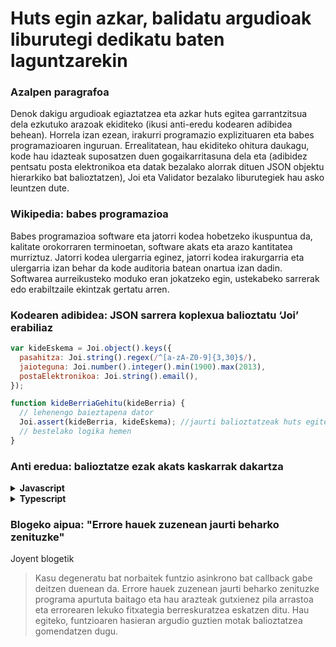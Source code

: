 # Huts egin azkar, balidatu argudioak liburutegi dedikatu baten laguntzarekin

### Azalpen paragrafoa

Denok dakigu argudioak egiaztatzea eta azkar huts egitea garrantzitsua dela ezkutuko arazoak ekiditeko (ikusi anti-eredu kodearen adibidea behean). Horrela izan ezean, irakurri programazio explizituaren eta babes programazioaren inguruan. Errealitatean, hau ekiditeko ohitura daukagu, kode hau idazteak suposatzen duen gogaikarritasuna dela eta (adibidez pentsatu posta elektronikoa eta datak bezalako alorrak dituen JSON objektu hierarkiko bat balioztatzen), Joi eta Validator bezalako liburutegiek hau asko leuntzen dute.

### Wikipedia: babes programazioa

Babes programazioa software eta jatorri kodea hobetzeko ikuspuntua da, kalitate orokorraren terminoetan, software akats eta arazo kantitatea murriztuz. Jatorri kodea ulergarria eginez, jatorri kodea irakurgarria eta ulergarria izan behar da kode auditoria batean onartua izan dadin. Softwarea aurreikusteko moduko eran jokatzeko egin, ustekabeko sarrerak edo erabiltzaile ekintzak gertatu arren.

### Kodearen adibidea: JSON sarrera koplexua balioztatu ‘Joi’ erabiliaz

```javascript
var kideEskema = Joi.object().keys({
  pasahitza: Joi.string().regex(/^[a-zA-Z0-9]{3,30}$/),
  jaioteguna: Joi.number().integer().min(1900).max(2013),
  postaElektronikoa: Joi.string().email(),
});

function kideBerriaGehitu(kideBerria) {
  // lehenengo baieztapena dator
  Joi.assert(kideBerria, kideEskema); //jaurti balioztatzeak huts egiten badu
  // bestelako logika hemen
}
```

### Anti eredua: balioztatze ezak akats kaskarrak dakartza

<details>
<summary><strong>Javascript</strong></summary>

```javascript
// deskontua positiboa bada, bidali erabiltzailea bere deskontu tiketak inprimatzera
function bidaliDeskontuTiketakInprimatzera(httpResponse, kidea, deskontua) {
  if (deskontua != 0) {
    httpResponse.redirect(`/deskontuInpresioBistaratzea/${kidea.id}`);
  }
}

bidaliDeskontuTiketakInprimatzera(httpResponse, kiderenBat);
// deskontu parametroa pasatzea ahaztuta, orduan zergatik bidali da erabiltzailea deskontu pantailara?
```

</details>

<details>
<summary><strong>Typescript</strong></summary>

```typescript
// deskontua positiboa bada bidali erabiltzailea bere deskontu tiketak inprimatzera
function bidaliDeskontuTiketakInprimatzera(
  httpResponse: Response,
  kidea: Member,
  deskontua: number
) {
  if (deskontua != 0) {
    httpResponse.redirect(`/deskontuInpresioBistaratzea/${kidea.id}`);
  }
}

bidaliDeskontuTiketakInprimatzera(httpResponse, kiderenBat, -12);
// deskontu parametro negatiboa pasatu dugu, We passed a negative parameter discount, orduan zergatik bidali da erabiltzailea deskontu pantailara?
```

</details>

### Blogeko aipua: "Errore hauek zuzenean jaurti beharko zenituzke"

Joyent blogetik

> Kasu degeneratu bat norbaitek funtzio asinkrono bat callback gabe deitzen duenean da. Errore hauek zuzenean jaurti beharko zenituzke programa apurtuta baitago eta hau arazteak gutxienez pila arrastoa eta errorearen lekuko fitxategia berreskuratzea eskatzen ditu. Hau egiteko, funtzioaren hasieran argudio guztien motak balioztatzea gomendatzen dugu.
